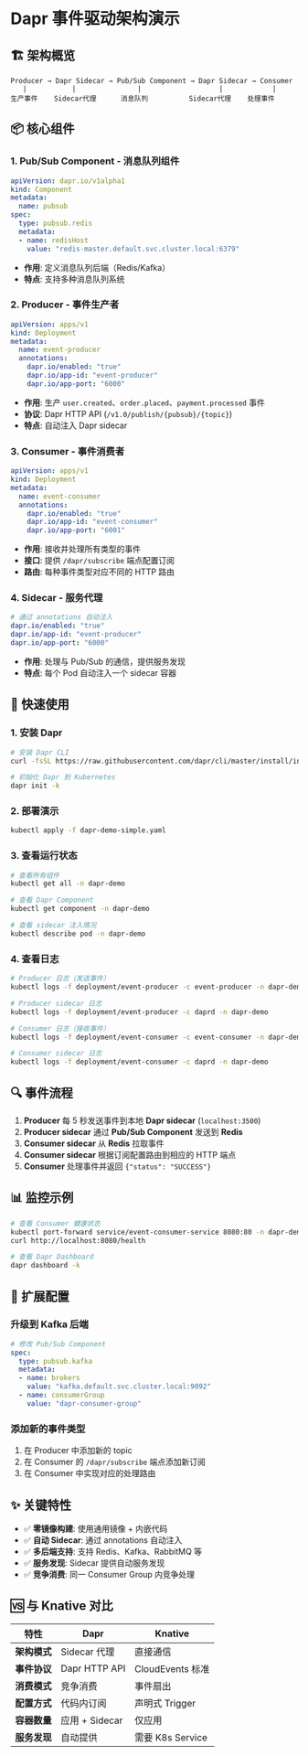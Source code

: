 # Dapr 事件驱动架构演示

## 🏗️ 架构概览

```
Producer → Dapr Sidecar → Pub/Sub Component → Dapr Sidecar → Consumer
   |           |               |                   |            |
生产事件    Sidecar代理      消息队列          Sidecar代理    处理事件
```

## 📦 核心组件

### 1. Pub/Sub Component - 消息队列组件
```yaml
apiVersion: dapr.io/v1alpha1
kind: Component
metadata:
  name: pubsub
spec:
  type: pubsub.redis
  metadata:
  - name: redisHost
    value: "redis-master.default.svc.cluster.local:6379"
```
- **作用**: 定义消息队列后端（Redis/Kafka）
- **特点**: 支持多种消息队列系统

### 2. Producer - 事件生产者
```yaml
apiVersion: apps/v1
kind: Deployment
metadata:
  name: event-producer
  annotations:
    dapr.io/enabled: "true"
    dapr.io/app-id: "event-producer"
    dapr.io/app-port: "6000"
```
- **作用**: 生产 `user.created`、`order.placed`、`payment.processed` 事件
- **协议**: Dapr HTTP API (`/v1.0/publish/{pubsub}/{topic}`)
- **特点**: 自动注入 Dapr sidecar

### 3. Consumer - 事件消费者
```yaml
apiVersion: apps/v1
kind: Deployment
metadata:
  name: event-consumer
  annotations:
    dapr.io/enabled: "true"
    dapr.io/app-id: "event-consumer"
    dapr.io/app-port: "6001"
```
- **作用**: 接收并处理所有类型的事件
- **接口**: 提供 `/dapr/subscribe` 端点配置订阅
- **路由**: 每种事件类型对应不同的 HTTP 路由

### 4. Sidecar - 服务代理
```yaml
# 通过 annotations 自动注入
dapr.io/enabled: "true"
dapr.io/app-id: "event-producer"
dapr.io/app-port: "6000"
```
- **作用**: 处理与 Pub/Sub 的通信，提供服务发现
- **特点**: 每个 Pod 自动注入一个 sidecar 容器

## 🚀 快速使用

### 1. 安装 Dapr
```bash
# 安装 Dapr CLI
curl -fsSL https://raw.githubusercontent.com/dapr/cli/master/install/install.sh | /bin/bash

# 初始化 Dapr 到 Kubernetes
dapr init -k
```

### 2. 部署演示
```bash
kubectl apply -f dapr-demo-simple.yaml
```

### 3. 查看运行状态
```bash
# 查看所有组件
kubectl get all -n dapr-demo

# 查看 Dapr Component
kubectl get component -n dapr-demo

# 查看 sidecar 注入情况
kubectl describe pod -n dapr-demo
```

### 4. 查看日志
```bash
# Producer 日志（发送事件）
kubectl logs -f deployment/event-producer -c event-producer -n dapr-demo

# Producer sidecar 日志
kubectl logs -f deployment/event-producer -c daprd -n dapr-demo

# Consumer 日志（接收事件）
kubectl logs -f deployment/event-consumer -c event-consumer -n dapr-demo

# Consumer sidecar 日志
kubectl logs -f deployment/event-consumer -c daprd -n dapr-demo
```

## 🔍 事件流程

1. **Producer** 每 5 秒发送事件到本地 **Dapr sidecar** (`localhost:3500`)
2. **Producer sidecar** 通过 **Pub/Sub Component** 发送到 **Redis**
3. **Consumer sidecar** 从 **Redis** 拉取事件
4. **Consumer sidecar** 根据订阅配置路由到相应的 HTTP 端点
5. **Consumer** 处理事件并返回 `{"status": "SUCCESS"}`

## 📊 监控示例

```bash
# 查看 Consumer 健康状态
kubectl port-forward service/event-consumer-service 8080:80 -n dapr-demo
curl http://localhost:8080/health

# 查看 Dapr Dashboard
dapr dashboard -k
```

## 🔧 扩展配置

### 升级到 Kafka 后端
```yaml
# 修改 Pub/Sub Component
spec:
  type: pubsub.kafka
  metadata:
  - name: brokers
    value: "kafka.default.svc.cluster.local:9092"
  - name: consumerGroup
    value: "dapr-consumer-group"
```

### 添加新的事件类型
1. 在 Producer 中添加新的 topic
2. 在 Consumer 的 `/dapr/subscribe` 端点添加新订阅
3. 在 Consumer 中实现对应的处理路由

## ✨ 关键特性

- ✅ **零镜像构建**: 使用通用镜像 + 内嵌代码
- ✅ **自动 Sidecar**: 通过 annotations 自动注入
- ✅ **多后端支持**: 支持 Redis、Kafka、RabbitMQ 等
- ✅ **服务发现**: Sidecar 提供自动服务发现
- ✅ **竞争消费**: 同一 Consumer Group 内竞争处理

## 🆚 与 Knative 对比

| 特性 | Dapr | Knative |
|------|------|---------|
| **架构模式** | Sidecar 代理 | 直接通信 |
| **事件协议** | Dapr HTTP API | CloudEvents 标准 |
| **消费模式** | 竞争消费 | 事件扇出 |
| **配置方式** | 代码内订阅 | 声明式 Trigger |
| **容器数量** | 应用 + Sidecar | 仅应用 |
| **服务发现** | 自动提供 | 需要 K8s Service | 